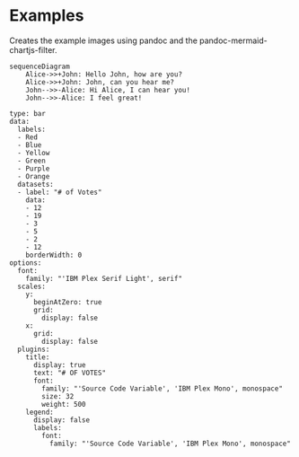 # Examples

Creates the example images using pandoc and the pandoc-mermaid-chartjs-filter.

```{.mermaid filename="example-mermaid.png"}
sequenceDiagram
    Alice->>+John: Hello John, how are you?
    Alice->>+John: John, can you hear me?
    John-->>-Alice: Hi Alice, I can hear you!
    John-->>-Alice: I feel great!
```

```{.chartjs  filename="example-chartjs.png"}
type: bar
data:
  labels:
  - Red
  - Blue
  - Yellow
  - Green
  - Purple
  - Orange
  datasets:
  - label: "# of Votes"
    data:
    - 12
    - 19
    - 3
    - 5
    - 2
    - 12
    borderWidth: 0
options:
  font:
    family: "'IBM Plex Serif Light', serif"
  scales:
    y:
      beginAtZero: true
      grid:
        display: false
    x:
      grid:
        display: false
  plugins:
    title:
      display: true
      text: "# OF VOTES"
      font:
        family: "'Source Code Variable', 'IBM Plex Mono', monospace"
        size: 32
        weight: 500
    legend:
      display: false
      labels:
        font:
          family: "'Source Code Variable', 'IBM Plex Mono', monospace"
```